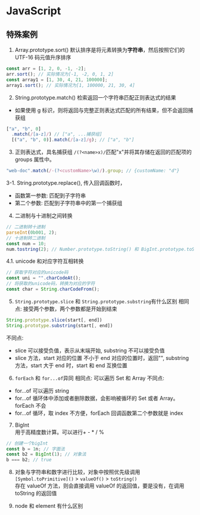 # JavaScript

## 特殊案例

1. Array.prototype.sort()
   默认排序是将元素转换为**字符串**，然后按照它们的 UTF-16 码元值升序排序

```js
const arr = [1, 2, 0, -1, -2];
arr.sort(); // 实际情况为[-1, -2, 0, 1, 2]
const array1 = [1, 30, 4, 21, 100000];
array1.sort(); // 实际情况为[1, 100000, 21, 30, 4]
```

2. String.prototype.match()
   检索返回一个字符串匹配正则表达式的结果

- 如果使用 g 标识，则将返回与完整正则表达式匹配的所有结果，但不会返回捕获组

```js
["a", "b", 0]
  .match(/[a-z]/) // ["a", ...捕获组]
  [("a", "b", 0)].match(/[a-z]/g); // ["a", "b"]
```

3. 正则表达式，具名捕获组
   `/(?<name>x)/`匹配"x"并将其存储在返回的匹配项的 groups 属性中。

```js
"web-doc".match(/-(?<customName>\w)/).group; // {customName: "d"}
```

3-1. String.prototype.replace(), 传入回调函数时，

- 函数第一参数: 匹配到子字符串
- 第二个参数: 匹配到子字符串中的第一个捕获组

4. 二进制与十进制之间转换

```js
// 二进制转十进制
parseInt(0b001, 2);
// 十进制转二进制
const num = 10;
num.tostring(2); // Number.prototype.toString() 和 BigInt.prototype.toString() 才可以接受一个可选的radix参数
```

4.1. unicode 和对应字符互相转换

```js
// 获取字符对应的unicode码
const uni = "".charCodeAt();
// 将获取的unicode码，转换为对应的字符
const char = String.charCodeFrom();
```

5. `String.prototype.slice` 和 `String.prototype.substring`有什么区别
   相同点: 接受两个参数，两个参数都是开始到结束

```js
String.prototype.slice(start[, end])
String.prototype.substring(start[, end])
```

不同点:

- slice 可以接受负值，表示从末端开始, substring 不可以接受负值
- slice 方法，start 对应的位置 不小于 end 对应的位置时，返回"", substring 方法，start 大于 end 时，start 和 end 互换位置

6. `forEach` 和 `for...of`异同
   相同点: 可以遍历 Set 和 Array
   不同点:

- for...of 可以遍历 string
- for...of 循环体中添加或者删除数据，会影响被循环的 Set 或者 Array。forEach 不会
- for...of 循环，取 index 不方便，forEach 回调函数第二个参数就是 index

7. BigInt  
   用于高精度数计算。可以进行+ - \* / %

```js
// 创建一个bigInt
const b = 1n; // 字面法
const b2 = BigInt(1); // 对象法
b === b2; // true
```

8. 对象与字符串和数字进行比较，对象中按照优先级调用  
   `[Symbol.toPrimitive]()` > `valueOf()` > `toString()`  
   存在 valueOf 方法，则会直接调用 valueOf 的返回值，要是没有，在调用 toString 的返回值

9. node 和 element 有什么区别

